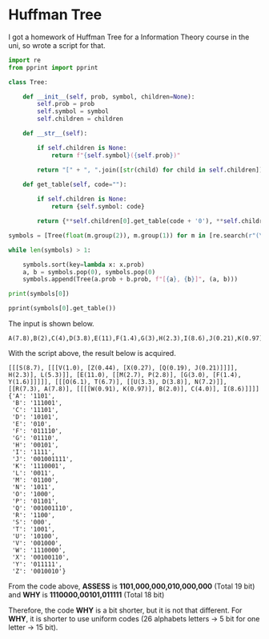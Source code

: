 # Huffman Tree

I got a homework of Huffman Tree for a Information Theory course in the uni, so wrote a script for that.

```python
import re
from pprint import pprint

class Tree:

    def __init__(self, prob, symbol, children=None):
        self.prob = prob
        self.symbol = symbol
        self.children = children

    def __str__(self):

        if self.children is None:
            return f"{self.symbol}({self.prob})"

        return "[" + ", ".join([str(child) for child in self.children]) + "]"

    def get_table(self, code=""):
        
        if self.children is None:
            return {self.symbol: code}

        return {**self.children[0].get_table(code + '0'), **self.children[1].get_table(code + '1')}

symbols = [Tree(float(m.group(2)), m.group(1)) for m in [re.search(r"(\w)\((\d*(?:\.\d*)*?)\)", entry) for entry in input().split(',')]]

while len(symbols) > 1:

    symbols.sort(key=lambda x: x.prob)
    a, b = symbols.pop(0), symbols.pop(0)
    symbols.append(Tree(a.prob + b.prob, f"[{a}, {b}]", (a, b)))

print(symbols[0])

pprint(symbols[0].get_table())

```

The input is shown below.

```
A(7.8),B(2),C(4),D(3.8),E(11),F(1.4),G(3),H(2.3),I(8.6),J(0.21),K(0.97),L(5.3),M(2.7),N(7.2),O(6.1),P(2.8),Q(0.19),R(7.3),S(8.7),T(6.7),U(3.3),V(1),W(0.91),X(0.27),Y(1.6),Z(0.44)
```

With the script above, the result below is acquired.

```
[[[S(8.7), [[[V(1.0), [Z(0.44), [X(0.27), [Q(0.19), J(0.21)]]]], H(2.3)], L(5.3)]], [E(11.0), [[M(2.7), P(2.8)], [G(3.0), [F(1.4), Y(1.6)]]]]], [[[O(6.1), T(6.7)], [[U(3.3), D(3.8)], N(7.2)]], [[R(7.3), A(7.8)], [[[[W(0.91), K(0.97)], B(2.0)], C(4.0)], I(8.6)]]]]
{'A': '1101',
 'B': '111001',
 'C': '11101',
 'D': '10101',
 'E': '010',
 'F': '011110',
 'G': '01110',
 'H': '00101',
 'I': '1111',
 'J': '001001111',
 'K': '1110001',
 'L': '0011',
 'M': '01100',
 'N': '1011',
 'O': '1000',
 'P': '01101',
 'Q': '001001110',
 'R': '1100',
 'S': '000',
 'T': '1001',
 'U': '10100',
 'V': '001000',
 'W': '1110000',
 'X': '00100110',
 'Y': '011111',
 'Z': '0010010'}
```

From the code above, **ASSESS** is **1101,000,000,010,000,000** (Total 19 bit) and **WHY** is **1110000,00101,011111** (Total 18 bit)

Therefore, the code **WHY** is a bit shorter, but it is not that different. For **WHY**, it is shorter to use uniform codes (26 alphabets letters -> 5 bit for one letter -> 15 bit).
